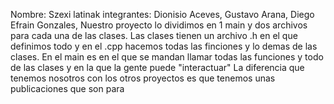 Nombre: Szexi latinak
integrantes: Dionisio Aceves, Gustavo Arana, Diego Efrain Gonzales,
Nuestro proyecto lo dividimos en 1 main y dos archivos para cada una de las clases. Las clases tienen un archivo .h en el que definimos todo y en el .cpp hacemos todas las finciones y lo demas de las clases. 
En el main es en el que se mandan llamar todas las funciones y todo de las clases y en la que la gente puede "interactuar"
La diferencia que tenemos nosotros con los otros proyectos es que tenemos unas publicaciones que son para 

